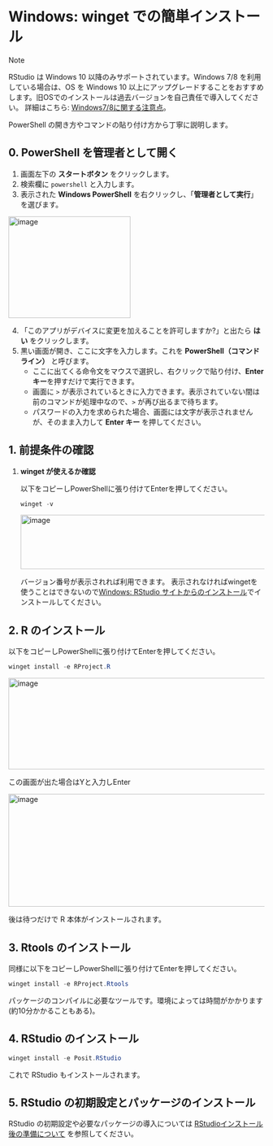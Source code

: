# Windows: winget での簡単インストール

> [!NOTE]
> RStudio は Windows 10 以降のみサポートされています。Windows 7/8 を利用している場合は、OS を Windows 10 以上にアップグレードすることをおすすめします。旧OSでのインストールは過去バージョンを自己責任で導入してください。 詳細はこちら: [Windows7/8に関する注意点](windows-r-japanese-path-issues.md)。

PowerShell の開き方やコマンドの貼り付け方から丁寧に説明します。

## 0. PowerShell を管理者として開く

1. 画面左下の **スタートボタン** をクリックします。
2. 検索欄に `powershell` と入力します。
3. 表示された **Windows PowerShell** を右クリックし、「**管理者として実行**」を選びます。

<img width="240" height="200" alt="image" src="https://github.com/user-attachments/assets/423cacf4-09ac-4696-9c76-9ef2522bc7a8" />

4. 「このアプリがデバイスに変更を加えることを許可しますか?」と出たら **はい** をクリックします。
5. 黒い画面が開き、ここに文字を入力します。これを **PowerShell（コマンドライン）** と呼びます。
   - ここに出てくる命令文をマウスで選択し、右クリックで貼り付け、**Enter キー**を押すだけで実行できます。
   - 画面に `>` が表示されているときに入力できます。表示されていない間は前のコマンドが処理中なので、`>` が再び出るまで待ちます。
   - パスワードの入力を求められた場合、画面には文字が表示されませんが、そのまま入力して **Enter キー** を押してください。

## 1. 前提条件の確認

1. **winget が使えるか確認**

   以下をコピーしPowerShellに張り付けてEnterを押してください。

   ```powershell
   winget -v
   ```

   <img width="680" height="107" alt="image" src="https://github.com/user-attachments/assets/a9870985-42ce-4dcd-8a9a-06dc23ffc570" />

   バージョン番号が表示されれば利用できます。
   表示されなければwingetを使うことはできないので[Windows: RStudio サイトからのインストール](windows-rstudio.md)でインストールしてください。

## 2. R のインストール

以下をコピーしPowerShellに張り付けてEnterを押してください。

```powershell
winget install -e RProject.R
```

<img width="1439" height="180" alt="image" src="https://github.com/user-attachments/assets/817e1d24-4289-4d06-8a46-98e88ae5c964" />

この画面が出た場合はYと入力しEnter

<img width="1038" height="222" alt="image" src="https://github.com/user-attachments/assets/974d4114-75fb-48e2-a5e5-d41ad96c01fd" />

後は待つだけで R 本体がインストールされます。

## 3. Rtools のインストール

同様に以下をコピーしPowerShellに張り付けてEnterを押してください。

```powershell
winget install -e RProject.Rtools
```

パッケージのコンパイルに必要なツールです。環境によっては時間がかかります(約10分かかることもある)。

## 4. RStudio のインストール

```powershell
winget install -e Posit.RStudio
```

これで RStudio もインストールされます。

## 5. RStudio の初期設定とパッケージのインストール

RStudio の初期設定や必要なパッケージの導入については [RStudioインストール後の準備について](rstudio-post-install.md) を参照してください。
